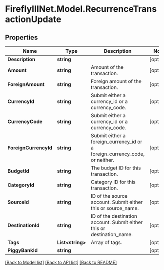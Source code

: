 # FireflyIIINet.Model.RecurrenceTransactionUpdate

## Properties

Name | Type | Description | Notes
------------ | ------------- | ------------- | -------------
**Description** | **string** |  | [optional] 
**Amount** | **string** | Amount of the transaction. | [optional] 
**ForeignAmount** | **string** | Foreign amount of the transaction. | [optional] 
**CurrencyId** | **string** | Submit either a currency_id or a currency_code. | [optional] 
**CurrencyCode** | **string** | Submit either a currency_id or a currency_code. | [optional] 
**ForeignCurrencyId** | **string** | Submit either a foreign_currency_id or a foreign_currency_code, or neither. | [optional] 
**BudgetId** | **string** | The budget ID for this transaction. | [optional] 
**CategoryId** | **string** | Category ID for this transaction. | [optional] 
**SourceId** | **string** | ID of the source account. Submit either this or source_name. | [optional] 
**DestinationId** | **string** | ID of the destination account. Submit either this or destination_name. | [optional] 
**Tags** | **List&lt;string&gt;** | Array of tags. | [optional] 
**PiggyBankId** | **string** |  | [optional] 

[[Back to Model list]](../README.md#documentation-for-models) [[Back to API list]](../README.md#documentation-for-api-endpoints) [[Back to README]](../README.md)

